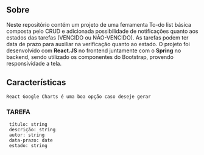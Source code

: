 ## Sobre

Neste repositório contém um projeto de uma ferramenta To-do list básica composta pelo CRUD e adicionada possibilidade de notificações quanto aos estados das tarefas (VENCIDO ou NÃO-VENCIDO). As tarefas podem ter data de prazo para auxiliar na verificação quanto ao estado. O projeto foi desenvolvido com **React.JS** no frontend juntamente com o **Spring** no backend, sendo utilizado os componentes do Bootstrap, provendo responsividade a tela.



## Características
    React Google Charts é uma boa opção caso deseje gerar  


### TAREFA 
```
 título: string
 descrição: string
 autor: string
 data-prazo: date
 estado: string
```
